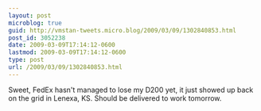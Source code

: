 ```yaml
---
layout: post
microblog: true
guid: http://vmstan-tweets.micro.blog/2009/03/09/1302840853.html
post_id: 3052238
date: 2009-03-09T17:14:12-0600
lastmod: 2009-03-09T17:14:12-0600
type: post
url: /2009/03/09/1302840853.html
---
```

Sweet, FedEx hasn't managed to lose my D200 yet, it just showed up back on the grid in Lenexa, KS. Should be delivered to work tomorrow.
